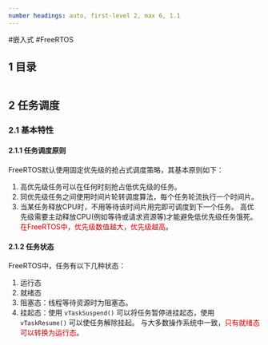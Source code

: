 ```yaml
---
number headings: auto, first-level 2, max 6, 1.1
---
```

#嵌入式 #FreeRTOS

## 1 目录

```toc
```

## 2 任务调度

### 2.1 基本特性

#### 2.1.1 任务调度原则

FreeRTOS默认使用固定优先级的抢占式调度策略，其基本原则如下：
1. 高优先级任务可以在任何时刻抢占低优先级的任务。
2. 同优先级任务之间使用时间片轮转调度算法，每个任务轮流执行一个时间片。
3. 当某任务释放CPU时，不用等待该时间片用完即可调度到下一个任务。
高优先级需要主动释放CPU(例如等待或请求资源等)才能避免低优先级任务饿死。
<font color="#c00000">在FreeRTOS中，优先级数值越大，优先级越高</font>。

#### 2.1.2 任务状态

FreeRTOS中，任务有以下几种状态：
1. 运行态
2. 就绪态
3. 阻塞态：线程等待资源时为阻塞态。
4. 挂起态：使用 `vTaskSuspend()` 可以将任务暂停进挂起态，使用 `vTaskResume()` 可以使任务解除挂起。
与大多数操作系统中一致，<font color="#c00000">只有就绪态可以转换为运行态</font>。
